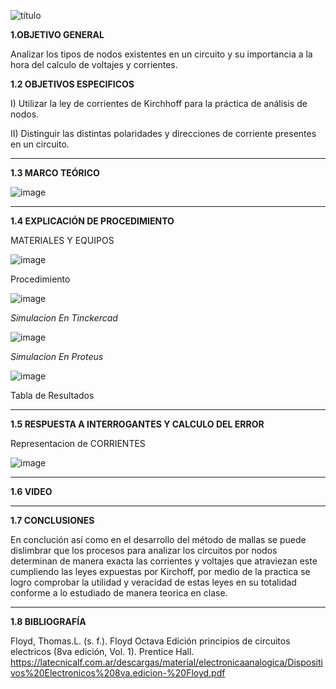 ![título](https://user-images.githubusercontent.com/116821721/206623228-70e5b71a-85ae-47bc-a527-21db2b261b44.jpg)

**1.OBJETIVO GENERAL**

Analizar los tipos de nodos existentes en un circuito y su importancia a la hora del calculo de voltajes y corrientes.

**1.2 OBJETIVOS ESPECIFICOS**

I) Utilizar la ley de corrientes de Kirchhoff para la práctica de análisis de nodos.

II) Distinguir las distintas polaridades y direcciones de corriente presentes en un circuito.

--------------------------------------------------------------
**1.3 MARCO TEÓRICO**

![image](https://user-images.githubusercontent.com/116821721/206623303-0e2b2fac-a9d3-4c66-b963-c7acaaf04367.png)















------------------------------------------------------------
**1.4 EXPLICACIÓN DE PROCEDIMIENTO**

MATERIALES Y EQUIPOS



![image](https://user-images.githubusercontent.com/116819100/206618141-e77ae16d-3eef-450e-8597-b1ea09aa6654.png)









Procedimiento

![image](https://user-images.githubusercontent.com/116819100/206618414-32f7db89-557f-47f2-9cdc-29c3e9855ad3.png)




*Simulacion En Tinckercad* 

![image](https://user-images.githubusercontent.com/116819100/206619425-d6a2cd3d-b287-45f4-9d42-08b991c834c5.png)





*Simulacion En Proteus* 



![image](https://user-images.githubusercontent.com/116819100/206617435-d80dfc43-7676-46ed-8cf8-ac93f432fbdf.png)





Tabla de Resultados 







-------------------------------------------------------------------

**1.5 RESPUESTA A INTERROGANTES Y CALCULO DEL ERROR**



Representacion de CORRIENTES

![image](https://user-images.githubusercontent.com/116819100/206623099-f08c4937-a5cc-4a2d-afbe-c64c4132e3ee.png)
















------------------------------------------------------------------------

**1.6 VIDEO**













-----------------------------------------

**1.7 CONCLUSIONES**

En conclución así como en el desarrollo del método de mallas se puede dislimbrar que los procesos para analizar los circuitos por nodos determinan de manera exacta las corrientes y voltajes que atraviezan este cumpliendo las leyes expuestas por Kirchoff, por medio de la practica se logro comprobar la utilidad y veracidad de estas leyes en su totalidad conforme a lo estudiado de manera teorica en clase.

-------------------------------------------------------

**1.8 BIBLIOGRAFÍA**

Floyd, Thomas.L. (s. f.). Floyd Octava Edición principios de circuitos electricos (8va edición, Vol. 1). Prentice Hall. https://latecnicalf.com.ar/descargas/material/electronicaanalogica/Dispositivos%20Electronicos%208va.edicion-%20Floyd.pdf
